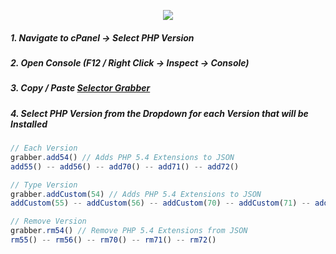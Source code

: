 <p align="center"><img src="https://cloudypro.com/wp-content/uploads/2015/05/cpanel-logo-300x108.png"></img></p>


##### 1. Navigate to cPanel -> Select PHP Version
##### 2. Open Console (F12 / Right Click -> Inspect -> Console)
##### 3. Copy / Paste <a href="https://github.com/i-den/utilities/blob/master/JavaScript/selectorGrabber.js">Selector Grabber</a> 
##### 4. Select PHP Version from the Dropdown for each Version that will be Installed

```javascript
// Each Version
grabber.add54() // Adds PHP 5.4 Extensions to JSON
add55() -- add56() -- add70() -- add71() -- add72()

// Type Version
grabber.addCustom(54) // Adds PHP 5.4 Extensions to JSON
addCustom(55) -- addCustom(56) -- addCustom(70) -- addCustom(71) -- addCustom(72)

// Remove Version
grabber.rm54() // Remove PHP 5.4 Extensions from JSON
rm55() -- rm56() -- rm70() -- rm71() -- rm72()
```


